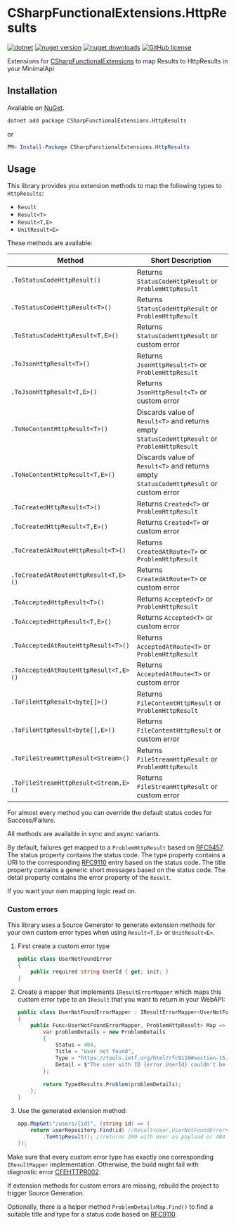 # CSharpFunctionalExtensions.HttpResults

[![dotnet](https://img.shields.io/badge/platform-.NET-blue)](https://www.nuget.org/packages/CSharpFunctionalExtensions.HttpResults/)
[![nuget version](https://img.shields.io/nuget/v/CSharpFunctionalExtensions.HttpResults)](https://www.nuget.org/packages/CSharpFunctionalExtensions.HttpResults/)
[![nuget downloads](https://img.shields.io/nuget/dt/CSharpFunctionalExtensions.HttpResults)](https://www.nuget.org/packages/CSharpFunctionalExtensions.HttpResults/)
[![GitHub license](https://img.shields.io/github/license/co-IT/CSharpFunctionalExtensions.HttpResults)](https://github.com/co-IT/CSharpFunctionalExtensions.HttpResults/blob/main/LICENSE.md)

Extensions for [CSharpFunctionalExtensions](https://github.com/vkhorikov/CSharpFunctionalExtensions) to map Results to
HttpResults in your MinimalApi

## Installation

Available on [NuGet](https://www.nuget.org/packages/CSharpFunctionalExtensions.HttpResults/).

```bash
dotnet add package CSharpFunctionalExtensions.HttpResults
```

or

```powershell
PM> Install-Package CSharpFunctionalExtensions.HttpResults
```

## Usage

This library provides you extension methods to map the following types to `HttpResults`:

- `Result`
- `Result<T>`
- `Result<T,E>`
- `UnitResult<E>`

These methods are available:

| Method                                | Short Description                                                                             |
|---------------------------------------|-----------------------------------------------------------------------------------------------|
| `.ToStatusCodeHttpResult()`           | Returns `StatusCodeHttpResult` or `ProblemHttpResult`                                         |
| `.ToStatusCodeHttpResult<T>()`        | Returns `StatusCodeHttpResult` or `ProblemHttpResult`                                         |
| `.ToStatusCodeHttpResult<T,E>()`      | Returns `StatusCodeHttpResult` or custom error                                                |
| `.ToJsonHttpResult<T>()`              | Returns `JsonHttpResult<T>` or `ProblemHttpResult`                                            |
| `.ToJsonHttpResult<T,E>()`            | Returns `JsonHttpResult<T>` or custom error                                                   |
| `.ToNoContentHttpResult<T>()`         | Discards value of `Result<T>` and returns empty `StatusCodeHttpResult` or `ProblemHttpResult` |
| `.ToNoContentHttpResult<T,E>()`       | Discards value of `Result<T>` and returns empty `StatusCodeHttpResult` or custom error        |
| `.ToCreatedHttpResult<T>()`           | Returns `Created<T>` or `ProblemHttpResult`                                                   |
| `.ToCreatedHttpResult<T,E>()`         | Returns `Created<T>` or custom error                                                          |
| `.ToCreatedAtRouteHttpResult<T>()`    | Returns `CreatedAtRoute<T>` or `ProblemHttpResult`                                            |
| `.ToCreatedAtRouteHttpResult<T,E>()`  | Returns `CreatedAtRoute<T>` or custom error                                                   |
| `.ToAcceptedHttpResult<T>()`          | Returns `Accepted<T>` or `ProblemHttpResult`                                                  |
| `.ToAcceptedHttpResult<T,E>()`        | Returns `Accepted<T>` or custom error                                                         |
| `.ToAcceptedAtRouteHttpResult<T>()`   | Returns `AcceptedAtRoute<T>` or `ProblemHttpResult`                                           |
| `.ToAcceptedAtRouteHttpResult<T,E>()` | Returns `AcceptedAtRoute<T>` or custom error                                                  |
| `.ToFileHttpResult<byte[]>()`         | Returns `FileContentHttpResult` or `ProblemHttpResult`                                        |
| `.ToFileHttpResult<byte[],E>()`       | Returns `FileContentHttpResult` or custom error                                               |
| `.ToFileStreamHttpResult<Stream>()`   | Returns `FileStreamHttpResult` or `ProblemHttpResult`                                         |
| `.ToFileStreamHttpResult<Stream,E>()` | Returns `FileStreamHttpResult` or custom error                                                |

For almost every method you can override the default status codes for Success/Failure.

All methods are available in sync and async variants.

By default, failures get mapped to a `ProblemHttpResult` based on [RFC9457](https://www.rfc-editor.org/rfc/rfc9457).
The status property contains the status code.
The type property contains a URI to the corresponding [RFC9110](https://tools.ietf.org/html/rfc9110) entry based on the status code.
The title property contains a generic short messages based on the status code.
The detail property contains the error property of the `Result`.

If you want your own mapping logic read on.

### Custom errors

This library uses a Source Generator to generate extension methods for your own custom error types when using `Result<T,E>` or `UnitResult<E>`.

1. First create a custom error type
    ```csharp
    public class UserNotFoundError
    {
        public required string UserId { get; init; }
    }
    ```
2. Create a mapper that implements `IResultErrorMapper` which maps this custom error type to an `IResult` that you want to return in your WebAPI:
    ```csharp
    public class UserNotFoundErrorMapper : IResultErrorMapper<UserNotFoundError, ProblemHttpResult>
    {
        public Func<UserNotFoundErrorMapper, ProblemHttpResult> Map => error => {
            var problemDetails = new ProblemDetails
            {
                Status = 404,
                Title = "User not found",
                Type = "https://tools.ietf.org/html/rfc9110#section-15.5.5",
                Detail = $"The user with ID {error.UserId} couldn't be found.
            };
            
            return TypedResults.Problem(problemDetails);  
        };
    }
    ```
3. Use the generated extension method:
    ```csharp
    app.MapGet("/users/{id}", (string id) => {
        return userRepository.Find(id) //Result<User,UserNotFoundError>
            .ToHttpResult(); //returns 200 with User as payload or 404 with ProblemDetails object defined above
    });
    ```

Make sure that every custom error type has exactly one corresponding `IResultMapper` implementation. Otherwise, the build might fail with diagnostic error [CFEHTTPR002](./CSharpFunctionalExtensions.HttpResults.Generators/AnalyzerReleases.Shipped.md). 

If extension methods for custom errors are missing, rebuild the project to trigger Source Generation.

Optionally, there is a helper method `ProblemDetailsMap.Find()` to find a suitable title and type for a status code based on [RFC9110](https://tools.ietf.org/html/rfc9110).